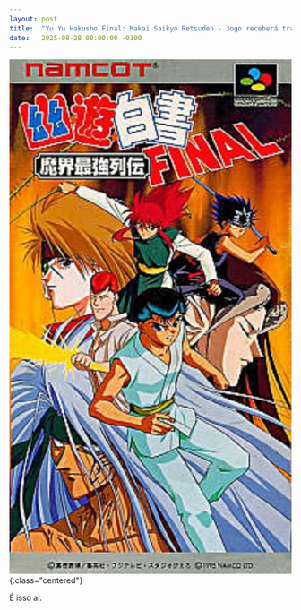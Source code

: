 ```yaml
---
layout: post
title:  "Yu Yu Hakusho Final: Makai Saikyo Retsuden - Jogo receberá tradução para porguguês"
date:   2025-08-28 00:00:00 -0300
---
```


![Yu Yu Hakusho Final Box Cover](/img/projeto_yyh-final/yyh-final-cover.jpg){:class="centered"}

É isso aí.